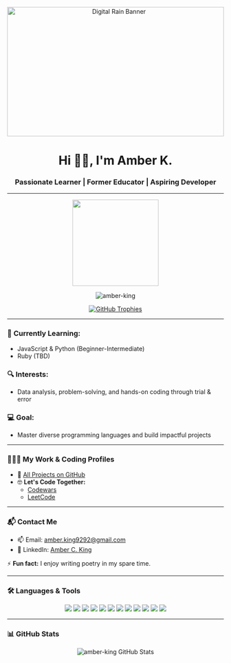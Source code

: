 
<p align="center">
  <img src="https://media2.giphy.com/media/v1.Y2lkPTc5MGI3NjExY3p6MW9lZGlqdGN5cngxZ3d0NW91bXpkdmY0aHRpOTNxcHFvaTJhNSZlcD12MV9pbnRlcm5hbF9naWZfYnlfaWQmY3Q9Zw/po9RznauAcPrHS7oVw/giphy.gif" alt="Digital Rain Banner" width="100%" height="300" />
</p>

<h1 align="center">Hi 👋🏾, I'm Amber K.</h1>
<h3 align="center">Passionate Learner | Former Educator | Aspiring Developer</h3>

<hr>

<p align="center">
  <img src="https://media.tenor.com/tOoW-TVnlhUAAAAC/cat-typing.gif" width="200">
</p>

<p align="center">
  <img src="https://komarev.com/ghpvc/?username=amber-king&label=Profile%20views&color=0e75b6&style=flat" alt="amber-king" />
</p>

<p align="center">
  <a href="https://github.com/ryo-ma/github-profile-trophy">
    <img src="https://github-profile-trophy.vercel.app/?username=amber-king" alt="GitHub Trophies" />
  </a>
</p>

<hr>

### 🌱 **Currently Learning:**  
- JavaScript & Python (Beginner-Intermediate)  
- Ruby (TBD)  

### 🔍 **Interests:**  
- Data analysis, problem-solving, and hands-on coding through trial & error  

### 💻 **Goal:**  
- Master diverse programming languages and build impactful projects  

<hr>

### 👩🏾‍💻 **My Work & Coding Profiles**  
- 🚀 [All Projects on GitHub](https://github.com/amber-king)  
- 🤓 **Let's Code Together:**  
  - [Codewars](https://www.codewars.com/users/amber-king)  
  - [LeetCode](https://leetcode.com/amber-king)  

<hr>

### 📬 **Contact Me**  
- 📫 Email: [amber.king9292@gmail.com](mailto:amber.king9292@gmail.com)  
- 📄 LinkedIn: [Amber C. King](https://www.linkedin.com/in/amber-c-king/)  

⚡ **Fun fact:** I enjoy writing poetry in my spare time.  

<hr>

### 🛠 **Languages & Tools**  
<p align="center">
  <img src="https://img.shields.io/badge/JavaScript-F7DF1E?style=for-the-badge&logo=javascript&logoColor=black" />
  <img src="https://img.shields.io/badge/Python-3776AB?style=for-the-badge&logo=python&logoColor=white" />
  <img src="https://img.shields.io/badge/React-20232A?style=for-the-badge&logo=react&logoColor=61DAFB" />
  <img src="https://img.shields.io/badge/Redux-764ABC?style=for-the-badge&logo=redux&logoColor=white" />
  <img src="https://img.shields.io/badge/Node.js-43853D?style=for-the-badge&logo=node.js&logoColor=white" />
  <img src="https://img.shields.io/badge/PostgreSQL-316192?style=for-the-badge&logo=postgresql&logoColor=white" />
  <img src="https://img.shields.io/badge/TailwindCSS-06B6D4?style=for-the-badge&logo=tailwindcss&logoColor=white" />
  <img src="https://img.shields.io/badge/Postman-FF6C37?style=for-the-badge&logo=postman&logoColor=white" />
  <img src="https://img.shields.io/badge/Cypress-17202C?style=for-the-badge&logo=cypress&logoColor=white" />
  <img src="https://img.shields.io/badge/Java-ED8B00?style=for-the-badge&logo=java&logoColor=white" />
  <img src="https://img.shields.io/badge/HTML5-E34F26?style=for-the-badge&logo=html5&logoColor=white" />
  <img src="https://img.shields.io/badge/Express.js-000000?style=for-the-badge&logo=express&logoColor=white" />
</p>

<hr>

### 📊 **GitHub Stats**
<p align="center">
  <img src="https://github-readme-stats.vercel.app/api?username=amber-king&show_icons=true&locale=en" alt="amber-king GitHub Stats" />
</p>


